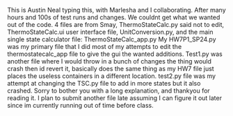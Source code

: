 This is Austin Neal typing this, with Marlesha and I collaborating. After many hours and 100s of test runs and changes. We couldnt get what we wanted out of the code.
4 files are from Smay, ThermoStateCalc.py said not to edit, ThermoStateCalc.ui user interface file, UnitConversion.py, and the main single state calculator file: ThermoStateCalc_app.py
My HW7P1_SP24.py was my primary file that I did most of my attempts to edit the thermostatecalc_app file to give the gui the wanted additions. Test1.py was another file where I would throw in a bunch of changes
the thing would crash then id revert it, basically does the same thing as my HW7 file just places the useless containers in a different location. test2.py file was my attempt at changing the TSC.py file to add in more states
but it also crashed. Sorry to bother you with a long explanation, and thankyou for reading it. I plan to submit another file late assuming I can figure it out later since im currently running out of time before class.
